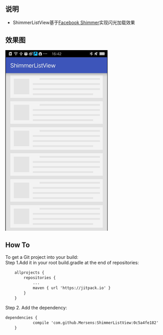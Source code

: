 ## 说明
* ShimmerListView基于[Facebook Shimmer](https://github.com/facebook/shimmer-android)实现闪光加载效果  
## 效果图
![运行效果图](https://github.com/Mersens/ShimmerListView/blob/master/screenshots/shimmer.gif)
## How To
To get a Git project into your build:</br>
Step 1.Add it in your root build.gradle at the end of repositories:
```
	allprojects {
		repositories {
			...
			maven { url 'https://jitpack.io' }
		}
	}
```
Step 2. Add the dependency:
```
dependencies {
	        compile 'com.github.Mersens:ShimmerListView:0c5a4fe182'
	}

```

